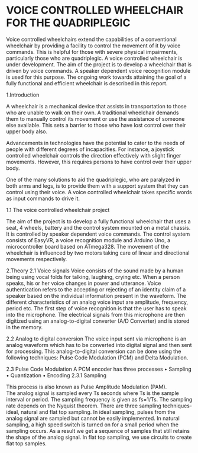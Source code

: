 # VOICE CONTROLLED WHEELCHAIR FOR THE QUADRIPLEGIC


Voice controlled wheelchairs extend the capabilities of a conventional wheelchair by providing a facility to control the movement of it by voice commands. This is helpful for those with severe physical impairments, particularly those who are quadriplegic.
A voice controlled wheelchair is under development. The aim of the project is to develop a wheelchair that is driven by voice commands. A speaker dependent voice recognition module is used for this purpose. The ongoing work towards attaining the goal of a fully functional and efficient wheelchair is described in this report.

1.Introduction

A wheelchair is a mechanical device that assists in transportation to those who are unable to walk on their own. A traditional wheelchair demands them to manually control its movement or use the assistance of someone else available. This sets a barrier to those who have lost control over their upper body also.

Advancements in technologies have the potential to cater to the needs of people with different degrees of incapacities. For instance, a joystick controlled wheelchair controls the direction effectively with slight finger movements. However, this requires persons to have control over their upper body.
 
One of the many solutions to aid the quadriplegic, who are paralyzed in both arms and legs, is to provide them with a support system that they can control using their voice. A voice controlled wheelchair takes specific words as input commands to drive it. 


 1.1 The voice controlled wheelchair project

The aim of the project is to develop a fully functional wheelchair that uses a seat, 4 wheels, battery and the control system mounted on a metal chassis. It is controlled by speaker dependent voice commands. The control system consists of EasyVR, a voice recognition module and Arduino Uno, a microcontroller board based on ATmega328. The movement of the wheelchair is influenced by two motors taking care of linear and directional movements respectively.






2.Theory
2.1 Voice signals
Voice consists of the sound made by a human being using vocal folds for talking, laughing, crying etc.
When a person speaks, his or her voice changes in power and utterance. Voice authentication refers to the accepting or rejecting of an identity claim of a speaker based on the individual information present in the waveform. The different characteristics of an analog voice input are amplitude, frequency, period etc.
The first step of voice recognition is that the user has to speak into the microphone. The electrical signals from this microphone are then digitized  using an analog-to-digital converter (A/D Converter) and is stored in the memory. 

2.2  Analog to digital conversion
The voice input sent via  microphone is an analog waveform which has to be converted into digital signal and then sent for processing. This analog-to-digital conversion can be done using the following techniques: Pulse Code Modulation (PCM) and Delta Modulation.

2.3 Pulse Code Modulation
A PCM encoder has three processes
•	Sampling
•	Quantization 
•	Encoding
2.3.1 Sampling

This process is also known as Pulse Amplitude Modulation (PAM).  
The analog signal is sampled every Ts seconds where Ts is the sample interval or period. The sampling frequency is given as fs=1/Ts. The sampling rate depends on the Nyquist theorem. 
There are three sampling techniques- ideal, natural and flat top sampling.
 In ideal sampling, pulses from the analog signal are sampled but cannot be easily implemented.
In natural sampling, a high speed switch is turned on for a small period when the sampling occurs. As a result we get a sequence of samples that still retains the shape of the analog signal.
In flat top sampling, we use circuits to create flat top samples.


